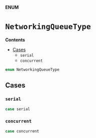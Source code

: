 **ENUM**

# `NetworkingQueueType`

**Contents**

- [Cases](#cases)
  - `serial`
  - `concurrent`

```swift
enum NetworkingQueueType
```

## Cases
### `serial`

```swift
case serial
```

### `concurrent`

```swift
case concurrent
```
